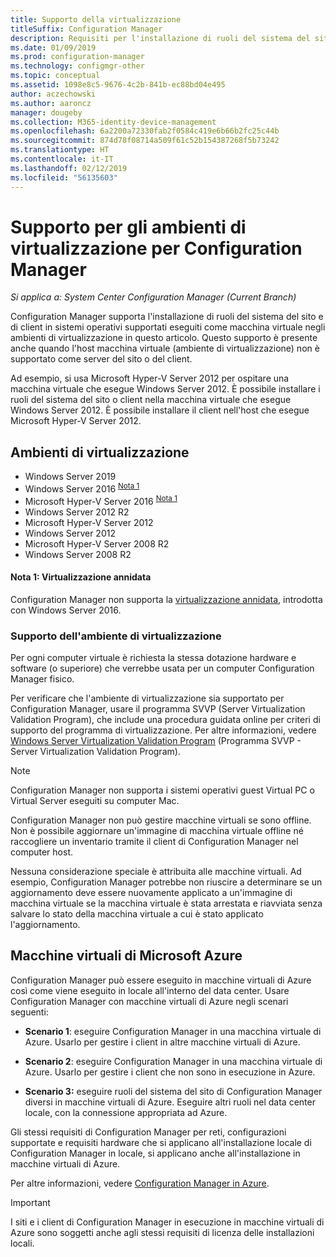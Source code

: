 ```yaml
---
title: Supporto della virtualizzazione
titleSuffix: Configuration Manager
description: Requisiti per l'installazione di ruoli del sistema del sito e dei client di Configuration Manager in un ambiente di virtualizzazione.
ms.date: 01/09/2019
ms.prod: configuration-manager
ms.technology: configmgr-other
ms.topic: conceptual
ms.assetid: 1098e8c5-9676-4c2b-841b-ec88bd04e495
author: aczechowski
ms.author: aaroncz
manager: dougeby
ms.collection: M365-identity-device-management
ms.openlocfilehash: 6a2200a72330fab2f0584c419e6b66b2fc25c44b
ms.sourcegitcommit: 874d78f08714a509f61c52b154387268f5b73242
ms.translationtype: HT
ms.contentlocale: it-IT
ms.lasthandoff: 02/12/2019
ms.locfileid: "56135603"
---
```

# <a name="support-for-virtualization-environments-with-configuration-manager"></a>Supporto per gli ambienti di virtualizzazione per Configuration Manager

*Si applica a: System Center Configuration Manager (Current Branch)*

Configuration Manager supporta l'installazione di ruoli del sistema del sito e di client in sistemi operativi supportati eseguiti come macchina virtuale negli ambienti di virtualizzazione in questo articolo. Questo supporto è presente anche quando l'host macchina virtuale (ambiente di virtualizzazione) non è supportato come server del sito o del client.  

Ad esempio, si usa Microsoft Hyper-V Server 2012 per ospitare una macchina virtuale che esegue Windows Server 2012. È possibile installare i ruoli del sistema del sito o client nella macchina virtuale che esegue Windows Server 2012. È possibile installare il client nell'host che esegue Microsoft Hyper-V Server 2012.  


## <a name="virtualization-environments"></a>Ambienti di virtualizzazione

- Windows Server 2019  
- Windows Server 2016 <sup>[Nota 1](#bkmk_note1)</sup>  
- Microsoft Hyper-V Server 2016 <sup>[Nota 1](#bkmk_note1)</sup>  
- Windows Server 2012 R2  
- Microsoft Hyper-V Server 2012  
- Windows Server 2012  
- Microsoft Hyper-V Server 2008 R2  
- Windows Server 2008 R2  

#### <a name="bkmk_note1"></a> Nota 1: Virtualizzazione annidata
Configuration Manager non supporta la [virtualizzazione annidata](https://docs.microsoft.com/windows-server/virtualization/hyper-v/What-s-new-in-Hyper-V-on-Windows#BKMK_nested), introdotta con Windows Server 2016.


### <a name="virtualization-environment-support"></a>Supporto dell'ambiente di virtualizzazione

Per ogni computer virtuale è richiesta la stessa dotazione hardware e software (o superiore) che verrebbe usata per un computer Configuration Manager fisico.  

Per verificare che l'ambiente di virtualizzazione sia supportato per Configuration Manager, usare il programma SVVP (Server Virtualization Validation Program), che include una procedura guidata online per criteri di supporto del programma di virtualizzazione. Per altre informazioni, vedere [Windows Server Virtualization Validation Program](https://www.windowsservercatalog.com/svvp.aspx) (Programma SVVP - Server Virtualization Validation Program).  

> [!NOTE]  
> Configuration Manager non supporta i sistemi operativi guest Virtual PC o Virtual Server eseguiti su computer Mac.  

Configuration Manager non può gestire macchine virtuali se sono offline. Non è possibile aggiornare un'immagine di macchina virtuale offline né raccogliere un inventario tramite il client di Configuration Manager nel computer host.  

Nessuna considerazione speciale è attribuita alle macchine virtuali. Ad esempio, Configuration Manager potrebbe non riuscire a determinare se un aggiornamento deve essere nuovamente applicato a un'immagine di macchina virtuale se la macchina virtuale è stata arrestata e riavviata senza salvare lo stato della macchina virtuale a cui è stato applicato l'aggiornamento.  



##  <a name="bkmk_Azure"></a> Macchine virtuali di Microsoft Azure  

Configuration Manager può essere eseguito in macchine virtuali di Azure così come viene eseguito in locale all'interno del data center. Usare Configuration Manager con macchine virtuali di Azure negli scenari seguenti:  

- **Scenario 1**: eseguire Configuration Manager in una macchina virtuale di Azure. Usarlo per gestire i client in altre macchine virtuali di Azure.  

- **Scenario 2**: eseguire Configuration Manager in una macchina virtuale di Azure. Usarlo per gestire i client che non sono in esecuzione in Azure.  

- **Scenario 3:** eseguire ruoli del sistema del sito di Configuration Manager diversi in macchine virtuali di Azure. Eseguire altri ruoli nel data center locale, con la connessione appropriata ad Azure.  

Gli stessi requisiti di Configuration Manager per reti, configurazioni supportate e requisiti hardware che si applicano all'installazione locale di Configuration Manager in locale, si applicano anche all'installazione in macchine virtuali di Azure.  

Per altre informazioni, vedere [Configuration Manager in Azure](/sccm/core/understand/configuration-manager-on-azure).

> [!IMPORTANT]  
> I siti e i client di Configuration Manager in esecuzione in macchine virtuali di Azure sono soggetti anche agli stessi requisiti di licenza delle installazioni locali.  

